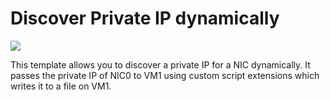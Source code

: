 # Discover Private IP dynamically

<a href="https://azuredeploy.net" target="_blank">
    <img src="http://azuredeploy.net/deploybutton.png"/>
</a>

This template allows you to discover a private IP for a NIC dynamically. It passes the private IP of NIC0 to VM1 using custom script extensions which writes it to a file on VM1.
